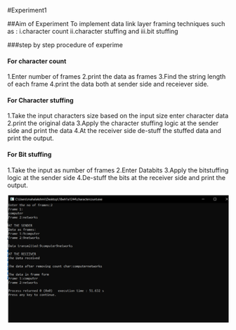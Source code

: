 #Experiment1

##Aim of Experiment
To implement data link layer framing techniques such as :
i.character count
ii.character stuffing and
iii.bit stuffing


###step by step procedure of experime
#### For character count
1.Enter number of frames 2.print the data as frames 3.Find the string length of each frame 4.print the data both at sender side and receiever side.

#### For Character stuffing
1.Take the input characters size based on the input size enter character data 2.print the original data 3.Apply the character stuffing logic at the sender side and print the data 4.At the receiver side de-stuff the stuffed data and print the output.

#### For Bit stuffing
1.Take the input as number of frames 2.Enter Databits 3.Apply the bitstuffing logic at the sender side 4.De-stuff the bits at the receiver side and print the output.

![output](output.png)
